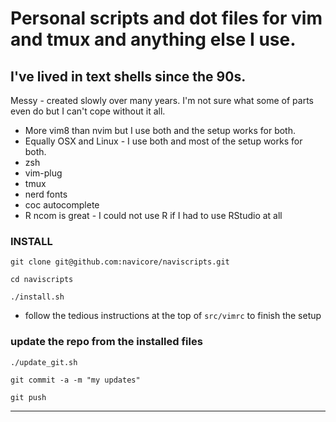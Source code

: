 Personal scripts and dot files for vim and tmux and anything else I use.
============

I've lived in text shells since the 90s.
------------

Messy - created slowly over many years.  I'm not sure what some of parts
even do but I can't cope without it all.

* More vim8 than nvim but I use both and the setup works for both.
* Equally OSX and Linux - I use both and most of the setup works for both.
* zsh
* vim-plug
* tmux
* nerd fonts
* coc autocomplete
* R ncom is great - I could not use R if I had to use RStudio at all


### INSTALL

`git clone git@github.com:navicore/naviscripts.git`

`cd naviscripts`

`./install.sh`

* follow the tedious instructions at the top of `src/vimrc` to finish the setup

### update the repo from the installed files

`./update_git.sh`

`git commit -a -m "my updates"`

`git push`

--------

